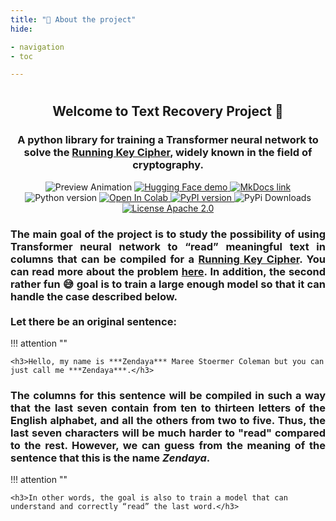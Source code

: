 ```yaml
---
title: "🤷 About the project"
hide:

- navigation
- toc

---
```

<h1>     </h1>
<div align="center">
    <h2 align="center">Welcome to Text Recovery Project 👋 </h2>
    <h3 align="center">A python library for training a Transformer neural network to solve the <a href="https://en.wikipedia.org/wiki/Running_key_cipher">Running Key Cipher</a>, widely known in the field of cryptography.</h3>
    <img src="https://github.com/alex-snd/TRecover/blob/assets/preview_animation.gif?raw=true" alt="Preview Animation"/>
    <a href="https://huggingface.co/spaces/alex-snd/TRecover">
        <img src="https://img.shields.io/badge/demo-%F0%9F%A4%97%20Hugging%20Face-blue?color=%2348466D" alt="Hugging Face demo"/>
    </a>
    <a href="https://alex-snd.github.io/TRecover">
        <img src="https://img.shields.io/badge/docs-MkDocs-blue.svg?color=%2348466D" alt="MkDocs link"/>
    </a>
    <img src="https://img.shields.io/badge/python-v3.8.5-blue.svg?color=%2348466D" alt="Python version"/>
    <a href="https://colab.research.google.com/github/alex-snd/TRecover/blob/master/notebooks/TRecover-train-alone.ipynb">
        <img src="https://colab.research.google.com/assets/colab-badge.svg?color=%2348466D" alt="Open In Colab"/>
    </a>
    <a href="https://badge.fury.io/py/trecover">
        <img src="https://img.shields.io/pypi/v/trecover?color=%2348466D" alt="PyPI version"/>
    </a>
    <img src="https://static.pepy.tech/personalized-badge/trecover?period=total&units=international_system&left_color=grey&right_color=%2348466D&left_text=pypi downloads" alt="PyPi Downloads"/>
    <a href="https://github.com/alex-snd/TRecover/blob/master/LICENSE">
        <img src="https://img.shields.io/badge/license-Apache%202.0-blue.svg?color=%2348466D" alt="License Apache 2.0"/>
    </a>
</div>

<h3 align="justify">
    The main goal of the project is to study the possibility of using Transformer neural network to “read” meaningful text 
    in columns that can be compiled for a <a href="https://en.wikipedia.org/wiki/Running_key_cipher">Running Key Cipher</a>. 
    You can read more about the problem <a href="https://alex-snd.github.io/TRecover/objective">here</a>.
    In addition, the second rather fun 😅 goal is to train a large enough model so that it can handle the case described
    below.<br><br>
    Let there be an original sentence:
</h3>

!!! attention ""

    <h3>Hello, my name is ***Zendaya*** Maree Stoermer Coleman but you can just call me ***Zendaya***.</h3>

<h3 align="justify">
    The columns for this sentence will be compiled in such a way that the last seven contain from ten to thirteen 
    letters of the English alphabet, and all the others from two to five. Thus, the last seven characters will be much 
    harder to "read" compared to the rest. However, we can guess from the meaning of the sentence that this is the 
    name <b><i>Zendaya</i></b>.
</h3>

!!! attention ""

    <h3>In other words, the goal is also to train a model that can understand and correctly “read” the last word.</h3>
